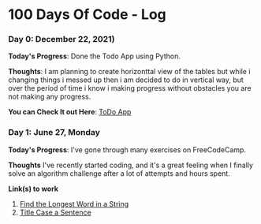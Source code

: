 # 100 Days Of Code - Log

### Day 0: December 22, 2021)

**Today's Progress**: Done the Todo App using Python.

**Thoughts**: I am planning to create horizonttal view of the tables but while i changing things i messed up then i am decided to do in vertical way, but over the period of time i know i making progress without obstacles you are not making any progress.

**You can Check It out Here**: [ToDo App](https://github.com/ashwinam/basicToDo-App-using-Python)


### Day 1: June 27, Monday

**Today's Progress**: I've gone through many exercises on FreeCodeCamp.

**Thoughts** I've recently started coding, and it's a great feeling when I finally solve an algorithm challenge after a lot of attempts and hours spent.

**Link(s) to work**
1. [Find the Longest Word in a String](https://www.freecodecamp.com/challenges/find-the-longest-word-in-a-string)
2. [Title Case a Sentence](https://www.freecodecamp.com/challenges/title-case-a-sentence)

